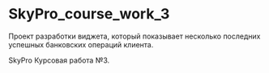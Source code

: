 # SkyPro_course_work_3

Проект разработки виджета, который показывает несколько последних успешных банковских операций клиента.

SkyPro Курсовая работа №3.
